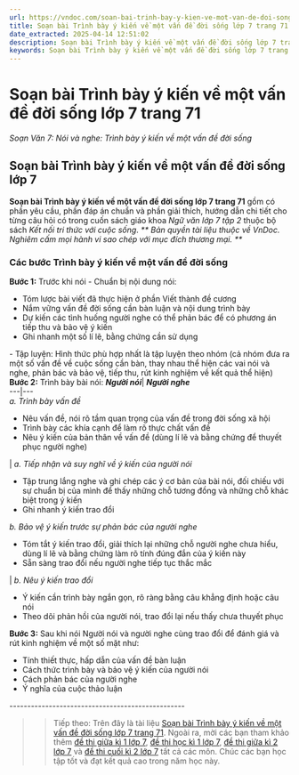 ```yaml
---
url: https://vndoc.com/soan-bai-trinh-bay-y-kien-ve-mot-van-de-doi-song-lop-7-trang-71-287511
title: Soạn bài Trình bày ý kiến về một vấn đề đời sống lớp 7 trang 71 - Soạn Văn 7: Nói và nghe: Trình bày ý kiến về một vấn đề đời sống - VnDoc.com
date_extracted: 2025-04-14 12:51:02
description: Soạn bài Trình bày ý kiến về một vấn đề đời sống lớp 7 trang 71 được biên soạn nhằm giúp các em HS đạt kết quả tốt trong quá trình làm bài tập và học tập môn Ngữ văn lớp 7 sách Kết nối tri thức.
keywords: Soạn bài Trình bày ý kiến về một vấn đề đời sống lớp 7 trang 71,Trình bày ý kiến về một vấn đề đời sống,Trình bày ý kiến về một vấn đề đời sống trang 71,soạn Trình bày ý kiến về một vấn đề đời sống,soạn bài Trình bày ý kiến về một vấn đề đời sống,soạn văn 7 Trình bày ý kiến về một vấn đề đời sống,soạn ngữ văn 7 Trình bày ý kiến về một vấn đề đời sống,soạn văn 7 bài Trình bày ý kiến về một vấn đề đời sống
---
```


# Soạn bài Trình bày ý kiến về một vấn đề đời sống lớp 7 trang 71
 _Soạn Văn 7: Nói và nghe: Trình bày ý kiến về một vấn đề đời sống_
## **Soạn bài Trình bày ý kiến về một vấn đề đời sống lớp 7**
**Soạn bài Trình bày ý kiến về một vấn đề đời sống lớp 7 trang 71** gồm có phần yêu cầu, phần đáp án chuẩn và phần giải thích, hướng dẫn chi tiết cho từng câu hỏi có trong cuốn  sách giáo khoa _Ngữ văn lớp 7 tập 2_ thuộc bộ sách _Kết nối tri thức với cuộc sống_.
_** Bản quyền tài liệu thuộc về VnDoc. Nghiêm cấm mọi hành vi sao chép với mục đích thương mại. **_
### Các bước Trình bày ý kiến về một vấn đề đời sống
**Bước 1:** Trước khi nói
\- Chuẩn bị nội dung nói:
  * Tóm lược bài viết đã thực hiện ở phần Viết thành đề cương
  * Nắm vững vấn đề đời sống cần bàn luận và nội dung trình bày
  * Dự kiến các tình huống người nghe có thể phản bác để có phương án tiếp thu và bảo vệ ý kiến
  * Ghi nhanh một số lí lẽ, bằng chứng cần sử dụng

\- Tập luyện: Hình thức phù hợp nhất là tập luyện theo nhóm \(cả nhóm đưa ra một số vấn đề về cuộc sống cần bàn, thay nhau thể hiện các vai nói và nghe, phản bác và bảo vệ, tiếp thu, rút kinh nghiệm về kết quả thể hiện\)
**Bước 2:** Trình bày bài nói:
_**Người nói**_|  _**Người nghe**_  
---|---  
 _a. Trình bày vấn đề_
  * Nêu vấn đề, nói rõ tầm quan trọng của vấn đề trong đời sống xã hội
  * Trình bày các khía cạnh để làm rõ thực chất vấn đề
  * Nêu ý kiến của bản thân về vấn đề \(dùng lí lẽ và bằng chứng để thuyết phục người nghe\)

| _a. Tiếp nhận và suy nghĩ về ý kiến của người nói_
  * Tập trung lắng nghe và ghi chép các ý cơ bản của bài nói, đối chiếu với sự chuẩn bị của mình để thấy những chỗ tương đồng và những chỗ khác biệt trong ý kiến
  * Ghi nhanh ý kiến trao đổi

 _b. Bảo vệ ý kiến trước sự phản bác của người nghe_
  * Tóm tắt ý kiến trao đổi, giải thích lại những chỗ người nghe chưa hiểu, dùng lí lẽ và bằng chứng làm rõ tính đúng đắn của ý kiến này
  * Sẵn sàng trao đổi nếu người nghe tiếp tục thắc mắc

|  _b. Nêu ý kiến trao đổi_
  * Ý kiến cần trình bày ngắn gọn, rõ ràng bằng câu khẳng định hoặc câu nói
  * Theo dõi phản hồi của người nói, trao đổi lại nếu thấy chưa thuyết phục

**Bước 3:** Sau khi nói
Người nói và người nghe cùng trao đổi để đánh giá và rút kinh nghiệm về một số mặt như:
  * Tính thiết thực, hấp dẫn của vấn đề bàn luận
  * Cách thức trình bày và bảo vệ ý kiến của người nói
  * Cách phản bác của người nghe
  * Ý nghĩa của cuộc thảo luận

\-------------------------------------------------
>> Tiếp theo:
Trên đây là tài liệu [Soạn bài Trình bày ý kiến về một vấn đề đời sống lớp 7 trang 71](<https://vndoc.com/soan-bai-trinh-bay-y-kien-ve-mot-van-de-doi-song-lop-7-trang-71-287511>). Ngoài ra, mời các bạn tham khảo thêm [đề thi giữa kì 1 lớp 7](<https://vndoc.com/de-thi-giua-ki-1-lop7>), [đề thi học kì 1 lớp 7](<https://vndoc.com/de-thi-hoc-ki-1-lop7>), [đề thi giữa kì 2 lớp 7](<https://vndoc.com/de-thi-giua-ki-2-lop7>) và [đề thi cuối kì 2 lớp 7](<https://vndoc.com/de-thi-hoc-ki-2-lop7>) tất cả các môn. Chúc các bạn học tập tốt và đạt kết quả cao trong năm học này.
